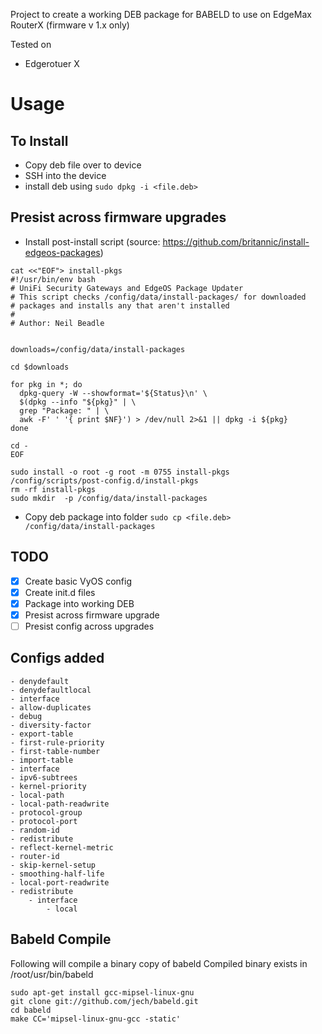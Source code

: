 Project to create a working DEB package for BABELD to use on EdgeMax RouterX  (firmware v 1.x only)

Tested on
- Edgerotuer X 

# Usage

## To Install

- Copy deb file over to device
- SSH into the device
- install deb using `sudo dpkg -i <file.deb>`

## Presist across firmware upgrades

- Install post-install script (source: https://github.com/britannic/install-edgeos-packages)

```
cat <<"EOF"> install-pkgs
#!/usr/bin/env bash
# UniFi Security Gateways and EdgeOS Package Updater
# This script checks /config/data/install-packages/ for downloaded
# packages and installs any that aren't installed
#
# Author: Neil Beadle


downloads=/config/data/install-packages

cd $downloads

for pkg in *; do
  dpkg-query -W --showformat='${Status}\n' \
  $(dpkg --info "${pkg}" | \
  grep "Package: " | \
  awk -F' ' '{ print $NF}') > /dev/null 2>&1 || dpkg -i ${pkg}
done

cd -
EOF

sudo install -o root -g root -m 0755 install-pkgs /config/scripts/post-config.d/install-pkgs
rm -rf install-pkgs
sudo mkdir  -p /config/data/install-packages
```

- Copy deb package into folder
`sudo cp <file.deb> /config/data/install-packages`

## TODO

- [x] Create basic VyOS config 
- [x] Create init.d files
- [x] Package into working DEB
- [x] Presist across firmware upgrade
- [ ] Presist config across upgrades

## Configs added
    - denydefault
    - denydefaultlocal
    - interface
    - allow-duplicates
    - debug
    - diversity-factor
    - export-table
    - first-rule-priority
    - first-table-number
    - import-table
    - interface
    - ipv6-subtrees
    - kernel-priority
    - local-path
    - local-path-readwrite
    - protocol-group
    - protocol-port
    - random-id
    - redistribute
    - reflect-kernel-metric
    - router-id
    - skip-kernel-setup
    - smoothing-half-life
    - local-port-readwrite
    - redistribute
        - interface
            - local
            
## Babeld Compile

Following will compile a binary copy of babeld 
Compiled binary exists in /root/usr/bin/babeld

```
sudo apt-get install gcc-mipsel-linux-gnu
git clone git://github.com/jech/babeld.git
cd babeld
make CC='mipsel-linux-gnu-gcc -static'
```

